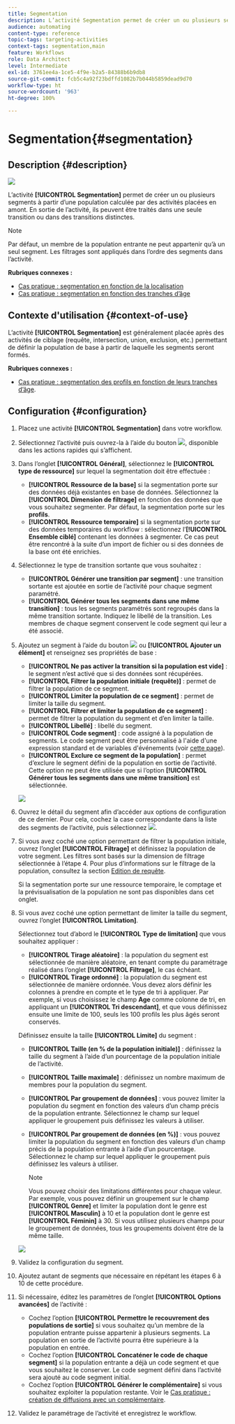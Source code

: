 ```yaml
---
title: Segmentation
description: L’activité Segmentation permet de créer un ou plusieurs segments à partir d’une population calculée par des activités placées en amont.
audience: automating
content-type: reference
topic-tags: targeting-activities
context-tags: segmentation,main
feature: Workflows
role: Data Architect
level: Intermediate
exl-id: 3761ee4a-1ce5-4f9e-b2a5-84388b6b9db8
source-git-commit: fcb5c4a92f23bdffd1082b7b044b5859dead9d70
workflow-type: ht
source-wordcount: '963'
ht-degree: 100%

---
```


# Segmentation{#segmentation}

## Description {#description}

![](assets/segmentation.png)

L’activité **[!UICONTROL Segmentation]** permet de créer un ou plusieurs segments à partir d’une population calculée par des activités placées en amont. En sortie de l’activité, ils peuvent être traités dans une seule transition ou dans des transitions distinctes.

>[!NOTE]
>
>Par défaut, un membre de la population entrante ne peut appartenir qu’à un seul segment. Les filtrages sont appliqués dans l’ordre des segments dans l’activité.

**Rubriques connexes :**
* [Cas pratique : segmentation en fonction de la localisation](../../automating/using/workflow-segmentation-location.md)
* [Cas pratique : segmentation en fonction des tranches d’âge](../../automating/using/segmentation-age-groups.md)

## Contexte d&#39;utilisation  {#context-of-use}

L’activité **[!UICONTROL Segmentation]** est généralement placée après des activités de ciblage (requête, intersection, union, exclusion, etc.) permettant de définir la population de base à partir de laquelle les segments seront formés.

**Rubriques connexes :**

* [Cas pratique : segmentation des profils en fonction de leurs tranches d’âge](../../automating/using/segmentation-age-groups.md).

## Configuration {#configuration}

1. Placez une activité **[!UICONTROL Segmentation]** dans votre workflow.
1. Sélectionnez l’activité puis ouvrez-la à l’aide du bouton ![](assets/edit_darkgrey-24px.png), disponible dans les actions rapides qui s’affichent.
1. Dans l’onglet **[!UICONTROL Général]**, sélectionnez le **[!UICONTROL type de ressource]** sur lequel la segmentation doit être effectuée :

   * **[!UICONTROL Ressource de la base]** si la segmentation porte sur des données déjà existantes en base de données. Sélectionnez la **[!UICONTROL Dimension de filtrage]** en fonction des données que vous souhaitez segmenter. Par défaut, la segmentation porte sur les **profils**.
   * **[!UICONTROL Ressource temporaire]** si la segmentation porte sur des données temporaires du workflow : sélectionnez l’**[!UICONTROL Ensemble ciblé]** contenant les données à segmenter. Ce cas peut être rencontré à la suite d’un import de fichier ou si des données de la base ont été enrichies.

1. Sélectionnez le type de transition sortante que vous souhaitez :

   * **[!UICONTROL Générer une transition par segment]** : une transition sortante est ajoutée en sortie de l’activité pour chaque segment paramétré.
   * **[!UICONTROL Générer tous les segments dans une même transition]** : tous les segments paramétrés sont regroupés dans la même transition sortante. Indiquez le libellé de la transition. Les membres de chaque segment conservent le code segment qui leur a été associé.

1. Ajoutez un segment à l’aide du bouton ![](assets/add_darkgrey-24px.png) ou **[!UICONTROL Ajouter un élément]** et renseignez ses propriétés de base :

   * **[!UICONTROL Ne pas activer la transition si la population est vide]** : le segment n’est activé que si des données sont récupérées.
   * **[!UICONTROL Filtrer la population initiale (requête)]** : permet de filtrer la population de ce segment.
   * **[!UICONTROL Limiter la population de ce segment]** : permet de limiter la taille du segment.
   * **[!UICONTROL Filtrer et limiter la population de ce segment]** : permet de filtrer la population du segment et d’en limiter la taille.
   * **[!UICONTROL Libellé]** : libellé du segment.
   * **[!UICONTROL Code segment]** : code assigné à la population de segments. Le code segment peut être personnalisé à l&#39;aide d&#39;une expression standard et de variables d&#39;événements (voir [cette page](../../automating/using/customizing-workflow-external-parameters.md)).
   * **[!UICONTROL Exclure ce segment de la population]** : permet d’exclure le segment défini de la population en sortie de l’activité. Cette option ne peut être utilisée que si l’option **[!UICONTROL Générer tous les segments dans une même transition]** est sélectionnée.

   ![](assets/wkf_segment_new_segment.png)

1. Ouvrez le détail du segment afin d’accéder aux options de configuration de ce dernier. Pour cela, cochez la case correspondante dans la liste des segments de l’activité, puis sélectionnez ![](assets/wkf_segment_parameters_24px.png).
1. Si vous avez coché une option permettant de filtrer la population initiale, ouvrez l’onglet **[!UICONTROL Filtrage]** et définissez la population de votre segment. Les filtres sont basés sur la dimension de filtrage sélectionnée à l’étape 4. Pour plus d’informations sur le filtrage de la population, consultez la section [Edition de requête](../../automating/using/editing-queries.md).

   Si la segmentation porte sur une ressource temporaire, le comptage et la prévisualisation de la population ne sont pas disponibles dans cet onglet.

1. Si vous avez coché une option permettant de limiter la taille du segment, ouvrez l’onglet **[!UICONTROL Limitation]**.

   Sélectionnez tout d’abord le **[!UICONTROL Type de limitation]** que vous souhaitez appliquer :

   * **[!UICONTROL Tirage aléatoire]** : la population du segment est sélectionnée de manière aléatoire, en tenant compte du paramétrage réalisé dans l’onglet **[!UICONTROL Filtrage]**, le cas échéant.
   * **[!UICONTROL Tirage ordonné]** : la population du segment est sélectionnée de manière ordonnée. Vous devez alors définir les colonnes à prendre en compte et le type de tri à appliquer. Par exemple, si vous choisissez le champ **Age** comme colonne de tri, en appliquant un **[!UICONTROL Tri descendant]**, et que vous définissez ensuite une limite de 100, seuls les 100 profils les plus âgés seront conservés.

   Définissez ensuite la taille **[!UICONTROL Limite]** du segment :

   * **[!UICONTROL Taille (en % de la population initiale)]** : définissez la taille du segment à l’aide d’un pourcentage de la population initiale de l’activité.
   * **[!UICONTROL Taille maximale]** : définissez un nombre maximum de membres pour la population du segment.
   * **[!UICONTROL Par groupement de données]** : vous pouvez limiter la population du segment en fonction des valeurs d’un champ précis de la population entrante. Sélectionnez le champ sur lequel appliquer le groupement puis définissez les valeurs à utiliser.
   * **[!UICONTROL Par groupement de données (en %)]** : vous pouvez limiter la population du segment en fonction des valeurs d’un champ précis de la population entrante à l’aide d’un pourcentage. Sélectionnez le champ sur lequel appliquer le groupement puis définissez les valeurs à utiliser.

      >[!NOTE]
      >
      >Vous pouvez choisir des limitations différentes pour chaque valeur. Par exemple, vous pouvez définir un groupement sur le champ **[!UICONTROL Genre]** et limiter la population dont le genre est **[!UICONTROL Masculin]** à 10 et la population dont le genre est **[!UICONTROL Féminin]** à 30. Si vous utilisez plusieurs champs pour le groupement de données, tous les groupements doivent être de la même taille.

   ![](assets/wkf_segment_limit_by_grouping.png)

1. Validez la configuration du segment.
1. Ajoutez autant de segments que nécessaire en répétant les étapes 6 à 10 de cette procédure.
1. Si nécessaire, éditez les paramètres de l’onglet **[!UICONTROL Options avancées]** de l’activité :

   * Cochez l’option **[!UICONTROL Permettre le recouvrement des populations de sortie]** si vous souhaitez qu’un membre de la population entrante puisse appartenir à plusieurs segments. La population en sortie de l’activité pourra être supérieure à la population en entrée.
   * Cochez l’option **[!UICONTROL Concaténer le code de chaque segment]** si la population entrante a déjà un code segment et que vous souhaitez le conserver. Le code segment défini dans l’activité sera ajouté au code segment initial.
   * Cochez l’option **[!UICONTROL Générer le complémentaire]** si vous souhaitez exploiter la population restante. Voir le [Cas pratique : création de diffusions avec un complémentaire](../../automating/using/workflow-created-query-with-complement.md).

1. Validez le paramétrage de l’activité et enregistrez le workflow.
